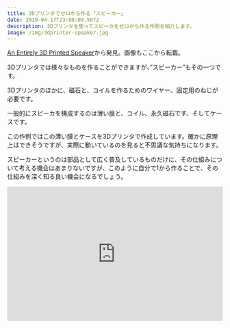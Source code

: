 ```yaml
---
title: 3Dプリンタでゼロから作る「スピーカー」
date: 2019-04-17T23:00:09.507Z
description: 3Dプリンタを使ってスピーカをゼロから作る作例を紹介します。
image: /img/3dprinter-speaker.jpg
---
```

[An Entirely 3D Printed Speaker](https://www.instructables.com/id/An-Entirely-3D-Printed-Speaker/)から発見。画像もここから転載。

3Dプリンタでは様々なものを作ることができますが、”スピーカー”もその一つです。

3Dプリンタのほかに、磁石と、コイルを作るためのワイヤー、固定用のねじが必要です。

一般的にスピーカを構成するのは薄い膜と、コイル、永久磁石です、そしてケースです。

この作例ではこの薄い膜とケースを3Dプリンタで作成しています。確かに原理上はできそうですが、実際に動いているのを見ると不思議な気持ちになります。

スピーカーというのは部品として広く普及しているものだけに、その仕組みについて考える機会はあまりないですが、このように自分で1から作ることで、その仕組みを深く知る良い機会になるでしょう。

<iframe width="100%" height="315" src="https://www.youtube.com/embed/3VsehOYY73M" frameborder="0" allow="accelerometer; autoplay; encrypted-media; gyroscope; picture-in-picture" allowfullscreen></iframe>

